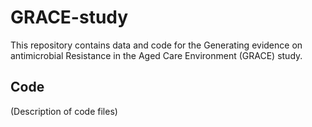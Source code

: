 # GRACE-study
This repository contains data and code for the Generating evidence on antimicrobial Resistance in the Aged Care Environment (GRACE) study. 

## Code
(Description of code files)
